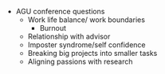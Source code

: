 - AGU conference questions
	- Work life balance/ work boundaries
		- Burnout
	- Relationship with advisor
	- Imposter syndrome/self confidence
	- Breaking big projects into smaller tasks
	- Aligning passions with research